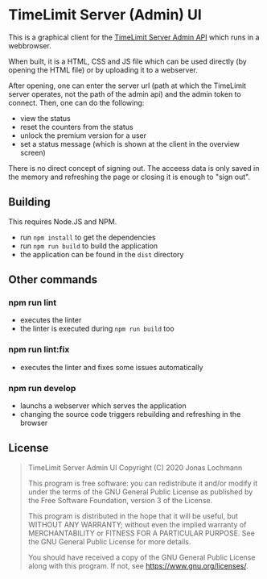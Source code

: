 # TimeLimit Server (Admin) UI

This is a graphical client for the [TimeLimit Server Admin API](https://codeberg.org/timelimit/timelimit-server#user-content-admin-api)
which runs in a webbrowser.

When built, it is a HTML, CSS and JS file which can be used directly
(by opening the HTML file) or by uploading it to a webserver.

After opening, one can enter the server url (path at which the TimeLimit server operates, not the path of the admin api)
and the admin token to connect. Then, one can do the following:

- view the status
- reset the counters from the status
- unlock the premium version for a user
- set a status message (which is shown at the client in the overview screen)

There is no direct concept of signing out. The acceess data is only saved in the memory
and refreshing the page or closing it is enough to "sign out".

## Building

This requires Node.JS and NPM.

- run ``npm install`` to get the dependencies
- run ``npm run build`` to build the application
- the application can be found in the ``dist`` directory

## Other commands

### npm run lint

- executes the linter
- the linter is executed during ``npm run build`` too

### npm run lint:fix

- executes the linter and fixes some issues automatically

### npm run develop

- launchs a webserver which serves the application
- changing the source code triggers rebuilding and refreshing in the browser

## License

> TimeLimit Server Admin UI
> Copyright (C) 2020 Jonas Lochmann
>
> This program is free software: you can redistribute it and/or modify
> it under the terms of the GNU General Public License as
> published by the Free Software Foundation, version 3 of the License.
>
> This program is distributed in the hope that it will be useful,
> but WITHOUT ANY WARRANTY; without even the implied warranty of
> MERCHANTABILITY or FITNESS FOR A PARTICULAR PURPOSE.  See the
> GNU General Public License for more details.
>
> You should have received a copy of the GNU General Public License
> along with this program.  If not, see <https://www.gnu.org/licenses/>.
